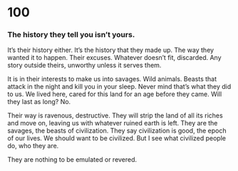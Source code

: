 # 100

### The history they tell you isn’t yours.

It’s their history either. It’s the history that they made up. The way they wanted it to happen. Their excuses. Whatever doesn’t fit, discarded. Any story outside theirs, unworthy unless it serves them. 

It is in their interests to make us into savages. Wild animals. Beasts that attack in the night and kill you in your sleep. Never mind that’s what they did to us. We lived here, cared for this land for an age before they came. Will they last as long? No. 

Their way is ravenous, destructive. They will strip the land of all its riches and move on, leaving us with whatever ruined earth is left. They are the savages, the beasts of civilization. They say civilization is good, the epoch of our lives. We should want to be civilized. But I see what civilized people do, who they are. 

They are nothing to be emulated or revered. 